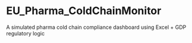 # EU_Pharma_ColdChainMonitor
A simulated pharma cold chain compliance dashboard using Excel + GDP regulatory logic
